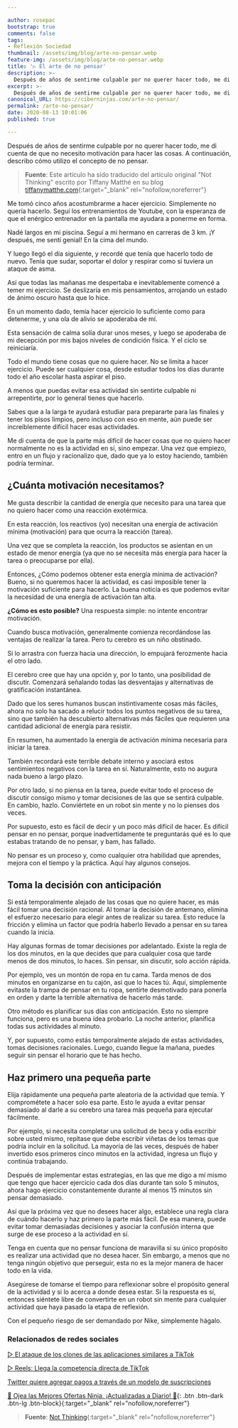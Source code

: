```yaml
---

author: rosepac
bootstrap: true
comments: false
tags:
- Reflexión Sociedad
thumbnail: /assets/img/blog/arte-no-pensar.webp
feature-img: /assets/img/blog/arte-no-pensar.webp
title: '▷ El arte de no pensar'
description: >-
  Después de años de sentirme culpable por no querer hacer todo, me di cuenta de que no necesito motivación para hacer las cosas. A continuación, describo cómo utilizo el concepto de no pensar.
excerpt: >-
  Después de años de sentirme culpable por no querer hacer todo, me di cuenta de que no necesito motivación para hacer las cosas. A continuación, describo cómo utilizo el concepto de no pensar.
canonical_URL: https://ciberninjas.com/arte-no-pensar/
permalink: /arte-no-pensar/
date: 2020-08-13 10:01:06
published: true

---
```


Después de años de sentirme culpable por no querer hacer todo, me di cuenta de que no necesito motivación para hacer las cosas. A continuación, describo cómo utilizo el concepto de no pensar.

> **Fuente**: Este artículo ha sido traducido del artículo original "Not Thinking" escrito por Tiffany Matthé en su blog [tiffanymatthe.com](http://tiffanymatthe.com/not-thinking){:target="_blank" rel="nofollow,noreferrer"}

Me tomó cinco años acostumbrarme a hacer ejercicio. Simplemente no quería hacerlo. Seguí los entrenamientos de Youtube, con la esperanza de que el enérgico entrenador en la pantalla me ayudara a ponerme en forma.

Nadé largos en mi piscina. Seguí a mi hermano en carreras de 3 km. ¡Y después, me sentí genial! En la cima del mundo.

Y luego llegó el día siguiente, y recordé que tenía que hacerlo todo de nuevo. Tenía que sudar, soportar el dolor y respirar como si tuviera un ataque de asma.

Así que todas las mañanas me despertaba e inevitablemente comencé a temer mi ejercicio. Se deslizaría en mis pensamientos, arrojando un estado de ánimo oscuro hasta que lo hice.

En un momento dado, temía hacer ejercicio lo suficiente como para detenerme, y una ola de alivio se apoderaba de mí.

Esta sensación de calma solía durar unos meses, y luego se apoderaba de mi decepción por mis bajos niveles de condición física. Y el ciclo se reiniciaría.

Todo el mundo tiene cosas que no quiere hacer. No se limita a hacer ejercicio. Puede ser cualquier cosa, desde estudiar todos los días durante todo el año escolar hasta aspirar el piso.

A menos que puedas evitar esa actividad sin sentirte culpable ni arrepentirte, por lo general tienes que hacerlo.

Sabes que a la larga te ayudará estudiar para prepararte para las finales y tener los pisos limpios, pero incluso con eso en mente, aún puede ser increíblemente difícil hacer esas actividades.

Me di cuenta de que la parte más difícil de hacer cosas que no quiero hacer normalmente no es la actividad en sí, sino empezar. Una vez que empiezo, entro en un flujo y racionalizo que, dado que ya lo estoy haciendo, también podría terminar.

## **¿Cuánta motivación necesitamos?**

Me gusta describir la cantidad de energía que necesito para una tarea que no quiero hacer como una reacción exotérmica.

En esta reacción, los reactivos (yo) necesitan una energía de activación mínima (motivación) para que ocurra la reacción (tarea).

Una vez que se completa la reacción, los productos se asientan en un estado de menor energía (ya que no se necesita más energía para hacer la tarea o preocuparse por ella).

Entonces, ¿Cómo podemos obtener esta energía mínima de activación? Bueno, si no queremos hacer la actividad, es casi imposible tener la motivación suficiente para hacerlo. La buena noticia es que podemos evitar la necesidad de una energía de activación tan alta.

**¿Cómo es esto posible?** Una respuesta simple: no intente encontrar motivación.

Cuando busca motivación, generalmente comienza recordándose las ventajas de realizar la tarea. Pero tu cerebro es un niño obstinado.

Si lo arrastra con fuerza hacia una dirección, lo empujará ferozmente hacia el otro lado.

El cerebro cree que hay una opción y, por lo tanto, una posibilidad de discutir. Comenzará señalando todas las desventajas y alternativas de gratificación instantánea.

Dado que los seres humanos buscan instintivamente cosas más fáciles, ahora no solo ha sacado a relucir todos los puntos negativos de su tarea, sino que también ha descubierto alternativas más fáciles que requieren una cantidad adicional de energía para resistir.

En resumen, ha aumentado la energía de activación mínima necesaria para iniciar la tarea.

También recordará este terrible debate interno y asociará estos sentimientos negativos con la tarea en sí. Naturalmente, esto no augura nada bueno a largo plazo.

Por otro lado, si no piensa en la tarea, puede evitar todo el proceso de discutir consigo mismo y tomar decisiones de las que se sentirá culpable. En cambio, hazlo. Conviértete en un robot sin mente y no lo pienses dos veces.

Por supuesto, esto es fácil de decir y un poco más difícil de hacer. Es difícil pensar en no pensar, porque inadvertidamente te preguntarás qué es lo que estabas tratando de no pensar, y bam, has fallado.

No pensar es un proceso y, como cualquier otra habilidad que aprendes, mejora con el tiempo y la práctica. Aquí hay algunos consejos.

## **Toma la decisión con anticipación**

Si está temporalmente alejado de las cosas que no quiere hacer, es más fácil tomar una decisión racional. Al tomar la decisión de antemano, elimina el esfuerzo necesario para elegir antes de realizar su tarea. Esto reduce la fricción y elimina un factor que podría haberlo llevado a pensar en su tarea cuando la inicia.

Hay algunas formas de tomar decisiones por adelantado. Existe la regla de los dos minutos, en la que decides que para cualquier cosa que tarde menos de dos minutos, lo haces. Sin pensar, sin discutir, solo acción rápida.

Por ejemplo, ves un montón de ropa en tu cama. Tarda menos de dos minutos en organizarse en tu cajón, así que lo haces tú. Aquí, simplemente evitaste la trampa de pensar en tu ropa, sentirte desmotivado para ponerla en orden y darte la terrible alternativa de hacerlo más tarde.

Otro método es planificar sus días con anticipación. Esto no siempre funciona, pero es una buena idea probarlo. La noche anterior, planifica todas sus actividades al minuto.

Y, por supuesto, como estás temporalmente alejado de estas actividades, tomas decisiones racionales. Luego, cuando llegue la mañana, puedes seguir sin pensar el horario que te has hecho.

## **Haz primero una pequeña parte**

Elija rápidamente una pequeña parte aleatoria de la actividad que temía. Y comprométete a hacer solo esa parte. Esto le ayuda a evitar pensar demasiado al darle a su cerebro una tarea más pequeña para ejecutar fácilmente.

Por ejemplo, si necesita completar una solicitud de beca y odia escribir sobre usted mismo, repítase que debe escribir viñetas de los temas que podría incluir en la solicitud. La mayoría de las veces, después de haber invertido esos primeros cinco minutos en la actividad, ingresa un flujo y continúa trabajando.

Después de implementar estas estrategias, en las que me digo a mí mismo que tengo que hacer ejercicio cada dos días durante tan solo 5 minutos, ahora hago ejercicio constantemente durante al menos 15 minutos sin pensar demasiado.

Así que la próxima vez que no desees hacer algo, establece una regla clara de cuándo hacerlo y haz primero la parte más fácil. De esa manera, puede evitar tomar demasiadas decisiones y asociar la confusión interna que surge de ese proceso a la actividad en sí.

Tenga en cuenta que no pensar funciona de maravilla si su único propósito es realizar una actividad que no desea hacer. Sin embargo, a menos que no tenga ningún objetivo que perseguir, esta no es la mejor manera de hacer todo en la vida.

Asegúrese de tomarse el tiempo para reflexionar sobre el propósito general de la actividad y si lo acerca a donde desea estar. Si la respuesta es sí, entonces siéntete libre de convertirte en un robot sin mente para cualquier actividad que haya pasado la etapa de reflexión.

Con el pequeño riesgo de ser demandado por Nike, simplemente hágalo.

### **Relacionados de redes sociales**

[▷ El ataque de los clones de las aplicaciones similares a TikTok](https://ciberninjas.com/clones-tiktok/)

[▷ Reels: Llega la competencia directa de TikTok](https://ciberninjas.com/reels-instagram/)

[Twitter quiere agregar pagos a través de un modelo de suscripciones](https://ciberninjas.com/twitter-quiere-agregar-suscripciones/)

[🎁 Ojea las Mejores Ofertas Ninja, ¡Actualizadas a Diario! 🛒](https://www.amazon.es/shop/cibercursos){: .btn .btn-dark .btn-lg .btn-block}{:target="_blank" rel="nofollow,noreferrer"}

> **Fuente**: [Not Thinking](http://tiffanymatthe.com/not-thinking){:target="_blank" rel="nofollow,noreferrer"}